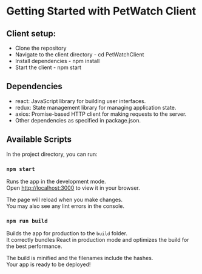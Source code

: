 # Getting Started with PetWatch Client
## Client setup:
- Clone the repository
- Navigate to the client directory - cd PetWatchClient
- Install dependencies - npm install
- Start the client - npm start

## Dependencies
- react: JavaScript library for building user interfaces.
- redux: State management library for managing application state.
- axios: Promise-based HTTP client for making requests to the server.
- Other dependencies as specified in package.json.

## Available Scripts

In the project directory, you can run:

### `npm start`

Runs the app in the development mode.\
Open [http://localhost:3000](http://localhost:3000) to view it in your browser.

The page will reload when you make changes.\
You may also see any lint errors in the console.

### `npm run build`

Builds the app for production to the `build` folder.\
It correctly bundles React in production mode and optimizes the build for the best performance.

The build is minified and the filenames include the hashes.\
Your app is ready to be deployed!

